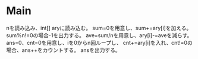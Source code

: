 # Main
nを読み込み、int[] aryに読み込む。
sum=0を用意し、sum+=ary[i]を加える。
sum%n!=0の場合-1を出力する。
ave=sum/nを用意し、ary[i]-=aveを減らす。
ans=0、cnt=0を用意し、iを0からn回ループし、
cnt+=ary[i]を入れ、cnt!=0の場合、ans++をカウントする。
ansを出力する。
